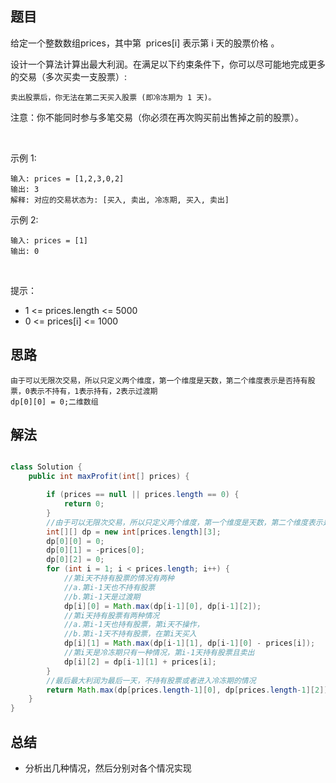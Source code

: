 

## 题目

给定一个整数数组prices，其中第  prices[i] 表示第 i 天的股票价格 。​

设计一个算法计算出最大利润。在满足以下约束条件下，你可以尽可能地完成更多的交易（多次买卖一支股票）:

    
    卖出股票后，你无法在第二天买入股票 (即冷冻期为 1 天)。

注意：你不能同时参与多笔交易（你必须在再次购买前出售掉之前的股票）。

 

示例 1:

    输入: prices = [1,2,3,0,2]
    输出: 3
    解释: 对应的交易状态为: [买入, 卖出, 冷冻期, 买入, 卖出]
示例 2:

    输入: prices = [1]
    输出: 0
 

提示：

- 1 <= prices.length <= 5000
- 0 <= prices[i] <= 1000



## 思路

    由于可以无限次交易，所以只定义两个维度，第一个维度是天数，第二个维度表示是否持有股票，0表示不持有，1表示持有，2表示过渡期
    dp[0][0] = 0;二维数组

## 解法
```java

class Solution {
    public int maxProfit(int[] prices) {

        if (prices == null || prices.length == 0) {
            return 0;
        }
        //由于可以无限次交易，所以只定义两个维度，第一个维度是天数，第二个维度表示是否持有股票，0表示不持有，1表示持有，2表示过渡期
        int[][] dp = new int[prices.length][3];
        dp[0][0] = 0;
        dp[0][1] = -prices[0];
        dp[0][2] = 0;
        for (int i = 1; i < prices.length; i++) {
            //第i天不持有股票的情况有两种
            //a.第i-1天也不持有股票
            //b.第i-1天是过渡期
            dp[i][0] = Math.max(dp[i-1][0], dp[i-1][2]);
            //第i天持有股票有两种情况
            //a.第i-1天也持有股票，第i天不操作，
            //b.第i-1天不持有股票，在第i天买入
            dp[i][1] = Math.max(dp[i-1][1], dp[i-1][0] - prices[i]);
            //第i天是冷冻期只有一种情况，第i-1天持有股票且卖出
            dp[i][2] = dp[i-1][1] + prices[i];
        }
        //最后最大利润为最后一天，不持有股票或者进入冷冻期的情况
        return Math.max(dp[prices.length-1][0], dp[prices.length-1][2]);
    }
}
```

## 总结

- 分析出几种情况，然后分别对各个情况实现 
